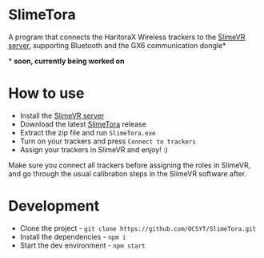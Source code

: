# SlimeTora
A program that connects the HaritoraX Wireless trackers to the [SlimeVR server](https://docs.slimevr.dev/server/index.html), supporting Bluetooth and the GX6 communication dongle*

\* **soon, currently being worked on**

# How to use
- Install the [SlimeVR server](https://docs.slimevr.dev/server/index.html)
- Download the latest [SlimeTora](https://github.com/OCSYT/SlimeTora/releases/latest) release
- Extract the zip file and run `SlimeTora.exe`
- Turn on your trackers and press `Connect to trackers`
- Assign your trackers in SlimeVR and enjoy! :)

Make sure you connect all trackers before assigning the roles in SlimeVR, and go through the usual calibration steps in the SlimeVR software after.


# Development
- Clone the project - `git clone https://github.com/OCSYT/SlimeTora.git`
- Install the dependencies - `npm i`
- Start the dev environment - `npm start`